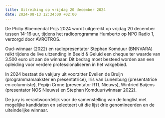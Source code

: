 ```yaml
---
title: Uitreiking op vrijdag 20 december 2024
date: 2024-08-13 12:34:00 +02:00
---
```


De Philip Bloemendal Prijs 2024 wordt uitgereikt op vrijdag 20 december tussen 14-16 uur, tijdens het radioprogramma Humberto op NPO Radio 1, verzorgd door AVROTROS. 

Oud-winnaar (2022) en radiopresentator Stephan Komduur (BNNVARA) reikt tijdens de live uitzending in Beeld & Geluid een cheque ter waarde van 3.500 euro uit aan de winnaar. Dit bedrag moet besteed worden aan een opleiding voor verdere professionaliseren in het vakgebied.

In 2024 bestaat de vakjury uit voorzitter Evelien de Bruijn (programmamaakster en presentatrice), Iris van Lunenburg (presentatrice en columniste), Pepijn Crone (presentator RTL Nieuws), Winfried Baijens (presentator NOS Nieuws) en Stephan Komduur(winnaar 2022).

De jury is verantwoordelijk voor de samenstelling van de longlist met mogelijke kandidaten en selecteert uit die lijst drie genomineerden en de uiteindelijke winnaar. 